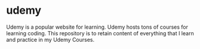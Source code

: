# udemy
Udemy is a popular website for learning. Udemy hosts tons of courses for learning coding. This repository is to retain content of everything that I learn and practice in my Udemy Courses.

